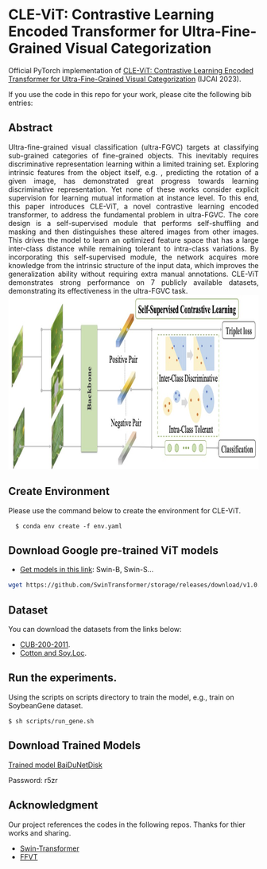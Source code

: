 # CLE-ViT: Contrastive Learning Encoded Transformer for Ultra-Fine-Grained Visual Categorization

Official PyTorch implementation of [CLE-ViT: Contrastive Learning Encoded Transformer for Ultra-Fine-Grained
Visual Categorization](https) (IJCAI 2023). 

If you use the code in this repo for your work, please cite the following bib entries:

<!--     @article{wang2021feature,
      title={Feature Fusion Vision Transformer for Fine-Grained Visual Categorization},
      author={Wang, Jun and Yu, Xiaohan and Gao, Yongsheng},
      journal={British Machine Vision Conference},
      year={2021}
    } -->


## Abstract
<div style="text-align:justify"> Ultra-fine-grained visual classification (ultra-FGVC) targets at classifying sub-grained categories of fine-grained objects. This inevitably requires discriminative representation learning within a limited training set. Exploring intrinsic features from the object itself, e.g. , predicting the rotation of a given image, has demonstrated great progress towards learning discriminative representation. Yet none of these works consider explicit supervision for learning mutual information at instance level.  To this end, this paper introduces CLE-ViT, a novel contrastive learning encoded transformer, to address the fundamental problem in ultra-FGVC.  The core design is a self-supervised module that performs self-shuffling and masking and then distinguishes these altered images from other images.  This drives the model to learn an optimized feature space
that has a large inter-class distance while remaining tolerant to intra-class variations.  By incorporating this self-supervised module, the network acquires more knowledge from the intrinsic structure of the input data, which improves the generalization ability without requiring extra manual annotations. CLE-ViT demonstrates strong performance on 7 publicly available datasets, demonstrating its effectiveness in the ultra-FGVC task. </div>


<img src='figures/method.jpg' width='1280' height='350'>


## Create Environment
Please use the command below to create the environment for CLE-ViT.

      $ conda env create -f env.yaml


## Download Google pre-trained ViT models

* [Get models in this link](https://github.com/microsoft/Swin-Transformer): Swin-B, Swin-S...
```bash
wget https://github.com/SwinTransformer/storage/releases/download/v1.0.0/swin_base_patch4_window12_384_22k.pth
```

## Dataset
You can download the datasets from the links below:

+ [CUB-200-2011](http://www.vision.caltech.edu/visipedia/CUB-200-2011.html).
+ [Cotton and Soy.Loc](https://drive.google.com/drive/folders/1UkWRepieAvEVEn3Z8n1Zx04bASvvqL7G?usp=sharing).


## Run the experiments.
Using the scripts on scripts directory to train the model, e.g., train on SoybeanGene dataset.

    $ sh scripts/run_gene.sh
    
        
            
## Download Trained Models


[Trained model BaiDuNetDisk](https://pan.baidu.com/s/17_dz9rc63PjiZb4b9D-Q-Q)

Password: r5zr




## Acknowledgment

Our project references the codes in the following repos. Thanks for thier works and sharing.
- [Swin-Transformer](https://github.com/microsoft/Swin-Transformer)
- [FFVT](https://github.com/Markin-Wang/FFVT)
